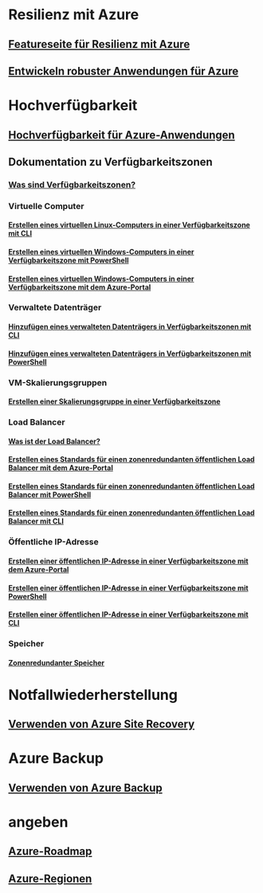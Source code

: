 
# Resilienz mit Azure
## [Featureseite für Resilienz mit Azure](http://azure.microsoft.com/features/resiliency)
## [Entwickeln robuster Anwendungen für Azure](https://docs.microsoft.com/azure/architecture/resiliency/)

# Hochverfügbarkeit

## [Hochverfügbarkeit für Azure-Anwendungen](https://docs.microsoft.com/azure/architecture/resiliency/high-availability-azure-applications)

## Dokumentation zu Verfügbarkeitszonen
### [Was sind Verfügbarkeitszonen?](az-overview.md)

### Virtuelle Computer
#### [Erstellen eines virtuellen Linux-Computers in einer Verfügbarkeitszone mit CLI](../virtual-machines/linux/create-cli-availability-zone.md)
#### [Erstellen eines virtuellen Windows-Computers in einer Verfügbarkeitszone mit PowerShell](../virtual-machines/windows/create-powershell-availability-zone.md)
#### [Erstellen eines virtuellen Windows-Computers in einer Verfügbarkeitszone mit dem Azure-Portal](../virtual-machines/windows/create-portal-availability-zone.md)

### Verwaltete Datenträger
#### [Hinzufügen eines verwalteten Datenträgers in Verfügbarkeitszonen mit CLI](../virtual-machines/linux/add-disk.md#use-managed-disks)
#### [Hinzufügen eines verwalteten Datenträgers in Verfügbarkeitszonen mit PowerShell](../virtual-machines/windows/attach-disk-ps.md#add-an-empty-data-disk-to-a-virtual-machine)

### VM-Skalierungsgruppen
#### [Erstellen einer Skalierungsgruppe in einer Verfügbarkeitszone](../virtual-machine-scale-sets/virtual-machine-scale-sets-use-availability-zones.md)

### Load Balancer
#### [Was ist der Load Balancer?](../load-balancer/load-balancer-standard-overview.md)
#### [Erstellen eines Standards für einen zonenredundanten öffentlichen Load Balancer mit dem Azure-Portal](../load-balancer/load-balancer-get-started-internet-az-portal.md)
#### [Erstellen eines Standards für einen zonenredundanten öffentlichen Load Balancer mit PowerShell](../load-balancer/load-balancer-get-started-internet-az-powershell.md)
#### [Erstellen eines Standards für einen zonenredundanten öffentlichen Load Balancer mit CLI](../load-balancer/load-balancer-get-started-internet-az-cli.md)

### Öffentliche IP-Adresse
#### [Erstellen einer öffentlichen IP-Adresse in einer Verfügbarkeitszone mit dem Azure-Portal](../virtual-network/create-public-ip-availability-zone-portal.md)
#### [Erstellen einer öffentlichen IP-Adresse in einer Verfügbarkeitszone mit PowerShell](../virtual-network/create-public-ip-availability-zone-powershell.md)
#### [Erstellen einer öffentlichen IP-Adresse in einer Verfügbarkeitszone mit CLI](../virtual-network/create-public-ip-availability-zone-cli.md)

### Speicher
#### [Zonenredundanter Speicher](../storage/common/storage-redundancy.md#zone-redundant-storage)

# Notfallwiederherstellung
## [Verwenden von Azure Site Recovery](https://docs.microsoft.com/azure/site-recovery/)

# Azure Backup
## [Verwenden von Azure Backup](https://docs.microsoft.com/azure/backup/)

# angeben
## [Azure-Roadmap](https://azure.microsoft.com/roadmap/)
## [Azure-Regionen](https://azure.microsoft.com/regions/)
